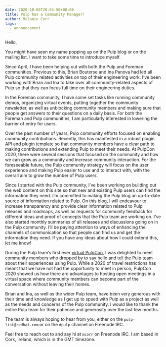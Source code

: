 ```yaml
---
date: 2020-10-05T20:55:50+00:00
title: Pulp has a Community Manager!
author: Melanie Corr
tags:
  - announcement
---
```

<!-- more -->
Hello,

You might have seen my name popping up on the Pulp blog or on the mailing list. I want to take some time to introduce myself.

Since April, I have been helping out with both the Pulp and Foreman communities. Previous to this, Brian Bouterse and Ina Panova had led all Pulp community related activities on top of their engineering work. I’ve been working with Brian and Ina to take over all community-related aspects of Pulp so that they can focus full time on their engineering duties.

In the Foreman community, I have some set tasks like running community demos, organizing virtual events, putting together the community newsletter, as well as unblocking community members and making sure that people get answers to their questions on a daily basis. For both the Foreman and Pulp communities, I am particularly interested in lowering the barrier of entry for users.

Over the past number of years, Pulp community efforts focused on enabling community contributions. Recently, this has manifested in a robust plugin API and plugin template so that community members have a clear path to making contributions and extending Pulp to meet their needs. At PulpCon 2020, there were several sessions that focused on the community and how we can grow as a community and increase community interaction. For the foreseeable future, the Pulp community strategy will focus on the user experience and making Pulp easier to use and to interact with, with the overall aim to grow the number of Pulp users.

Since I started with the Pulp community, I’ve been working on building out the web content on this site so that new and existing Pulp users can find the information they need. I’m committed to making the Pulp blog an up-to-date source of information related to Pulp. On this blog, I will endeavour to increase transparency and provide clear information related to Pulp releases and roadmaps, as well as requests for community feedback for different ideas and proof of concepts that the Pulp team are working on. I’ve also started monthly summaries of all releases and discussions going on in the Pulp community. I’ll be paying attention to ways of enhancing the channels of communication so that people can find us and get the information they need. If you have any ideas about how I could extend this, let me know!

During the Pulp team’s first ever [virtual PulpCon](https://www.youtube.com/playlist?list=PLwm8_O6oKSS1G6XPS8n0udXd8UD9hqdK5), I was delighted to meet community members who dropped by to say hello and tell the Pulp team about their experiences using Pulp. While a 2020 of travel restrictions has meant that we have not had the opportunity to meet in person, PulpCon 2020 showed us how there are advantages to hosting open meetings in a virtual space where community members can become part of the conversation without leaving their homes.

Brian and Ina, as well as the wider Pulp team, have been very generous with their time and knowledge as I get up to speed with Pulp as a project as well as the needs and concerns of the Pulp community. I would like to thank the entire Pulp team for their patience and generosity over the last few months.

The team is always hoping to hear from you, either on the `pulp-list@redhat.com` or on the `#pulp` channel on Freenode IRC.

Feel free to reach out to and say hi  at `mcorr` on Freenode IRC. I am based in Cork, Ireland, which is in the GMT timezone.

